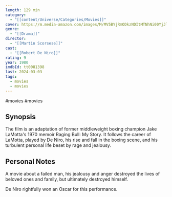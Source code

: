 ```yaml
---
length: 129 min
category:
  - "[[content/Universe/Categories/Movies]]"
cover: https://m.media-amazon.com/images/M/MV5BYjRmODkzNDItMTNhNi00YjJlLTg0ZjAtODlhZTM0YzgzYThlXkEyXkFqcGdeQXVyNzQ1ODk3MTQ@._V1_SX300.jpg
genre:
  - "[[Drama]]"
director:
  - "[[Martin Scorsese]]"
cast:
  - "[[Robert De Niro]]"
rating: 9
year: 1980
imdbId: tt0081398
last: 2024-03-03
tags:
  - movies
  - movies
---
```

#movies  #movies

## Synopsis

The film is an adaptation of former middleweight boxing champion Jake LaMotta's 1970 memoir Raging Bull: My Story. It follows the career of LaMotta, played by De Niro, his rise and fall in the boxing scene, and his turbulent personal life beset by rage and jealousy.

## Personal Notes

A movie about a failed man, his jealousy and anger destroyed the lives of beloved ones and family, but ultimately destroyed himself.

De Niro rightfully won an Oscar for this performance.
